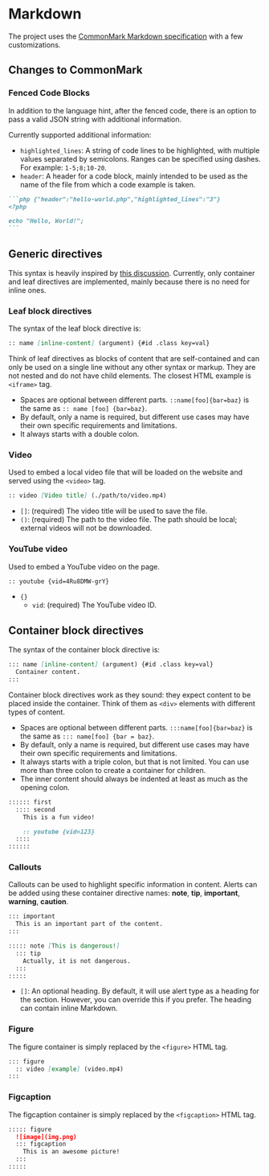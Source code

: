 # Markdown

The project uses the [CommonMark Markdown specification][common-mark] with a few
customizations.

## Changes to CommonMark

### Fenced Code Blocks

In addition to the language hint, after the fenced code, there is an option to
pass a valid JSON string with additional information.

Currently supported additional information:

- `highlighted_lines`: A string of code lines to be highlighted, with multiple
  values separated by semicolons. Ranges can be specified using dashes. For
  example: `1-5;8;10-20`.
- `header`: A header for a code block, mainly intended to be used as the name of
  the file from which a code example is taken.

````markdown
```php {"header":"hello-world.php","highlighted_lines":"3"}
<?php

echo "Hello, World!";
```
````

## Generic directives

This syntax is heavily inspired by [this discussion][generic-directives]. 
Currently, only container and leaf directives are implemented, mainly because
there is no need for inline ones.

### Leaf block directives

The syntax of the leaf block directive is:

```markdown
:: name [inline-content] (argument) {#id .class key=val}
```

Think of leaf directives as blocks of content that are self-contained and can
only be used on a single line without any other syntax or markup. They are not
nested and do not have child elements. The closest HTML example is `<iframe>`
tag.

- Spaces are optional between different parts. `::name[foo]{bar=baz}` is the
  same as `:: name [foo] {bar=baz}`.
- By default, only a name is required, but different use cases may have their
  own specific requirements and limitations.
- It always starts with a double colon.

### Video

Used to embed a local video file that will be loaded on the website and served
using the `<video>` tag.

```markdown
:: video [Video title] (./path/to/video.mp4)
```

- `[]`: (required) The video title will be used to save the file.
- `()`: (required) The path to the video file. The path should be local;
  external videos will not be downloaded.

### YouTube video

Used to embed a YouTube video on the page.

```markdown
:: youtube {vid=4Ru8DMW-grY}
```

- `{}`
  - `vid`: (required) The YouTube video ID.

## Container block directives

The syntax of the container block directive is:

```markdown
::: name [inline-content] (argument) {#id .class key=val}
  Container content.
:::
```

Container block directives work as they sound: they expect content to be placed
inside the container. Think of them as `<div>` elements with different types of
content.

- Spaces are optional between different parts. `:::name[foo]{bar=baz}` is the
  same as `::: name[foo] {bar = baz}`.
- By default, only a name is required, but different use cases may have their
  own specific requirements and limitations.
- It always starts with a triple colon, but that is not limited. You can use
  more than three colon to create a container for children.
- The inner content should always be indented at least as much as the opening
  colon.

```markdown
:::::: first
  :::: second
    This is a fun video!

    :: youtube {vid=123}
  ::::
::::::
```

### Callouts

Callouts can be used to highlight specific information in content. Alerts can be
added using these container directive names: **note**, **tip**, **important**,
**warning**, **caution**.

```markdown
::: important
  This is an important part of the content.
:::

::::: note [This is dangerous!]
  ::: tip
    Actually, it is not dangerous.
  :::
:::::
```

- `[]`: An optional heading. By default, it will use alert type as a heading for
  the section. However, you can override this if you prefer. The heading can
  contain inline Markdown.

### Figure

The figure container is simply replaced by the `<figure>` HTML tag.

```markdown
::: figure
  :: video [example] (video.mp4)
:::
```

### Figcaption

The figcaption container is simply replaced by the `<figcaption>` HTML tag.

```markdown
::::: figure
  ![image](img.png)
  ::: figcaption
    This is an awesome picture!
  :::
:::::
```

[common-mark]: https://commonmark.org/
[generic-directives]: https://talk.commonmark.org/t/generic-directives-plugins-syntax/444
